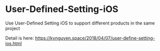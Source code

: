 # User-Defined-Setting-iOS
Use User-Defined Setting iOS to support different products in the same project

Detail is here: https://kynguyen.space/2018/04/07/user-define-setting-ios.html
